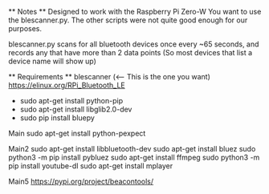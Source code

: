 ** Notes **
Designed to work with the Raspberry Pi Zero-W
You want to use the blescanner.py. The other scripts were not quite good enough for our purposes. 

blescanner.py scans for all bluetooth devices once every ~65  seconds, and records any that have more than 2 data points (So most devices that list a device name will show up)



** Requirements **
blescanner (<-- This is the one you want)
https://elinux.org/RPi_Bluetooth_LE
- sudo apt-get install python-pip
- sudo apt-get install libglib2.0-dev
- sudo pip install bluepy


Main
sudo apt-get install python-pexpect

Main2
sudo apt-get install libbluetooth-dev
sudo apt-get install bluez
sudo python3 -m pip install pybluez
sudo apt-get install ffmpeg
sudo python3 -m pip install youtube-dl
sudo apt-get install mplayer

Main5
https://pypi.org/project/beacontools/


